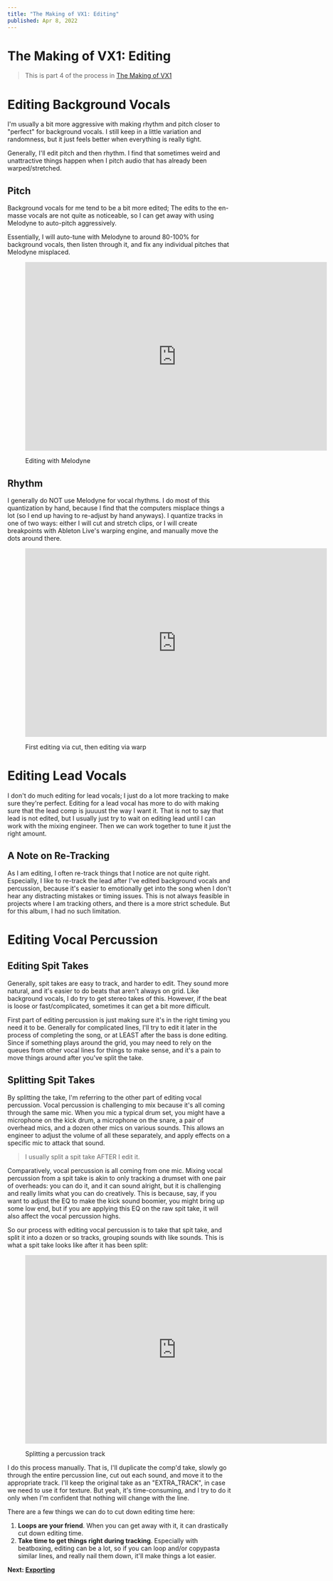 ```yaml
---
title: "The Making of VX1: Editing"
published: Apr 8, 2022
---
```

# The Making of VX1: Editing

> This is part 4 of the process in [The Making of VX1](https://bpev.me/blog/vx1/)

# Editing Background Vocals

I'm usually a bit more aggressive with making rhythm and pitch closer to "perfect" for background vocals. I still keep in a little variation and randomness, but it just feels better when everything is really tight.

Generally, I'll edit pitch and then rhythm. I find that sometimes weird and unattractive things happen when I pitch audio that has already been warped/stretched.

## Pitch

Background vocals for me tend to be a bit more edited; The edits to the en-masse vocals are not quite as noticeable, so I can get away with using Melodyne to auto-pitch aggressively.

Essentially, I will auto-tune with Melodyne to around 80-100% for background vocals, then listen through it, and fix any individual pitches that Melodyne misplaced.

<figure>
<p align="center">
<iframe src="https://video.bpev.me/blog/vx1-editing/melodyne.mp4"  width="678" height="423" frameborder="0" allowfullscreen></iframe>
</p>
<figcaption>Editing with Melodyne</figcaption>
</figure>

## Rhythm

I generally do NOT use Melodyne for vocal rhythms. I do most of this quantization by hand, because I find that the computers misplace things a lot (so I end up having to re-adjust by hand anyways). I quantize tracks in one of two ways: either I will cut and stretch clips, or I will create breakpoints with Ableton Live's warping engine, and manually move the dots around there.

<figure>
<p align="center">
<iframe src="https://video.bpev.me/blog/vx1-editing/quantization.mp4"  width="678" height="423" frameborder="0" allowfullscreen></iframe>
</p>
<figcaption>First editing via cut, then editing via warp</figcaption>
</figure>

# Editing Lead Vocals

I don't do much editing for lead vocals; I just do a lot more tracking to make sure they're perfect. Editing for a lead vocal has more to do with making sure that the lead comp is juuuust the way I want it. That is not to say that lead is not edited, but I usually just try to wait on editing lead until I can work with the mixing engineer. Then we can work together to tune it just the right amount.

## A Note on Re-Tracking

As I am editing, I often re-track things that I notice are not quite right. Especially, I like to re-track the lead after I've edited background vocals and percussion, because it's easier to emotionally get into the song when I don't hear any distracting mistakes or timing issues. This is not always feasible in projects where I am tracking others, and there is a more strict schedule. But for this album, I had no such limitation.

# Editing Vocal Percussion

## Editing Spit Takes

Generally, spit takes are easy to track, and harder to edit. They sound more natural, and it's easier to do beats that aren't always on grid. Like background vocals, I do try to get stereo takes of this. However, if the beat is loose or fast/complicated, sometimes it can get a bit more difficult.

First part of editing percussion is just making sure it's in the right timing you need it to be. Generally for complicated lines, I'll try to edit it later in the process of completing the song, or at LEAST after the bass is done editing. Since if something plays around the grid, you may need to rely on the queues from other vocal lines for things to make sense, and it's a pain to move things around after you've split the take.

## Splitting Spit Takes

By splitting the take, I'm referring to the other part of editing vocal percussion. Vocal percussion is challenging to mix because it's all coming through the same mic. When you mic a typical drum set, you might have a microphone on the kick drum, a microphone on the snare, a pair of overhead mics, and a dozen other mics on various sounds. This allows an engineer to adjust the volume of all these separately, and apply effects on a specific mic to attack that sound.

> I usually split a spit take AFTER I edit it.

Comparatively, vocal percussion is all coming from one mic. Mixing vocal percussion from a spit take is akin to only tracking a drumset with one pair of overheads: you can do it, and it can sound alright, but it is challenging and really limits what you can do creatively. This is because, say, if you want to adjust the EQ to make the kick sound boomier, you might bring up some low end, but if you are applying this EQ on the raw spit take, it will also affect the vocal percussion highs.

So our process with editing vocal percussion is to take that spit take, and split it into a dozen or so tracks, grouping sounds with like sounds. This is what a spit take looks like after it has been split:

<figure>
<p align="center">
<iframe src="https://video.bpev.me/blog/vx1-editing/split-vp.mp4"  width="678" height="423" frameborder="0" allowfullscreen></iframe>
</p>
<figcaption>Splitting a percussion track</figcaption>
</figure>

I do this process manually. That is, I'll duplicate the comp'd take, slowly go through the entire percussion line, cut out each sound, and move it to the appropriate track. I'll keep the original take as an "EXTRA_TRACK", in case we need to use it for texture. But yeah, it's time-consuming, and I try to do it only when I'm confident that nothing will change with the line.

There are a few things we can do to cut down editing time here:

1. **Loops are your friend**. When you can get away with it, it can drastically cut down editing time.
2. **Take time to get things right during tracking**. Especially with beatboxing, editing can be a lot, so if you can loop and/or copypasta similar lines, and really nail them down, it'll make things a lot easier.

**Next: [Exporting](https://bpev.me/blog/vx1-exporting)**
